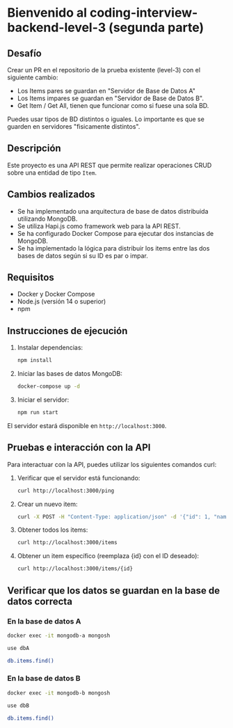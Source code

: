 # Bienvenido al coding-interview-backend-level-3 (segunda parte)

## Desafío

Crear un PR en el repositorio de la prueba existente (level-3) con el siguiente cambio:

- Los Items pares se guardan en "Servidor de Base de Datos A"
- Los Items impares se guardan en "Servidor de Base de Datos B".
- Get Item / Get All, tienen que funcionar como si fuese una sola BD.

Puedes usar tipos de BD distintos o iguales. Lo importante es que se guarden en servidores "fisicamente distintos".

## Descripción

Este proyecto es una API REST que permite realizar operaciones CRUD sobre una entidad de tipo `Item`.

## Cambios realizados

- Se ha implementado una arquitectura de base de datos distribuida utilizando MongoDB.
- Se utiliza Hapi.js como framework web para la API REST.
- Se ha configurado Docker Compose para ejecutar dos instancias de MongoDB.
- Se ha implementado la lógica para distribuir los items entre las dos bases de datos según si su ID es par o impar.

## Requisitos

- Docker y Docker Compose
- Node.js (versión 14 o superior)
- npm

## Instrucciones de ejecución

1. Instalar dependencias:

   ```bash
   npm install
   ```

2. Iniciar las bases de datos MongoDB:

   ```bash
   docker-compose up -d
   ```

3. Iniciar el servidor:
   ```bash
   npm run start
   ```

El servidor estará disponible en `http://localhost:3000`.

## Pruebas e interacción con la API

Para interactuar con la API, puedes utilizar los siguientes comandos curl:

1. Verificar que el servidor está funcionando:

   ```bash
   curl http://localhost:3000/ping
   ```

2. Crear un nuevo item:

   ```bash
   curl -X POST -H "Content-Type: application/json" -d '{"id": 1, "name": "Nuevo Item", "price": 9.99}' http://localhost:3000/items
   ```

3. Obtener todos los items:

   ```bash
   curl http://localhost:3000/items
   ```

4. Obtener un item específico (reemplaza {id} con el ID deseado):

   ```bash
   curl http://localhost:3000/items/{id}
   ```

## Verificar que los datos se guardan en la base de datos correcta

### En la base de datos A

```bash
docker exec -it mongodb-a mongosh

use dbA

db.items.find()
```

### En la base de datos B

```bash
docker exec -it mongodb-b mongosh

use dbB

db.items.find()
```
